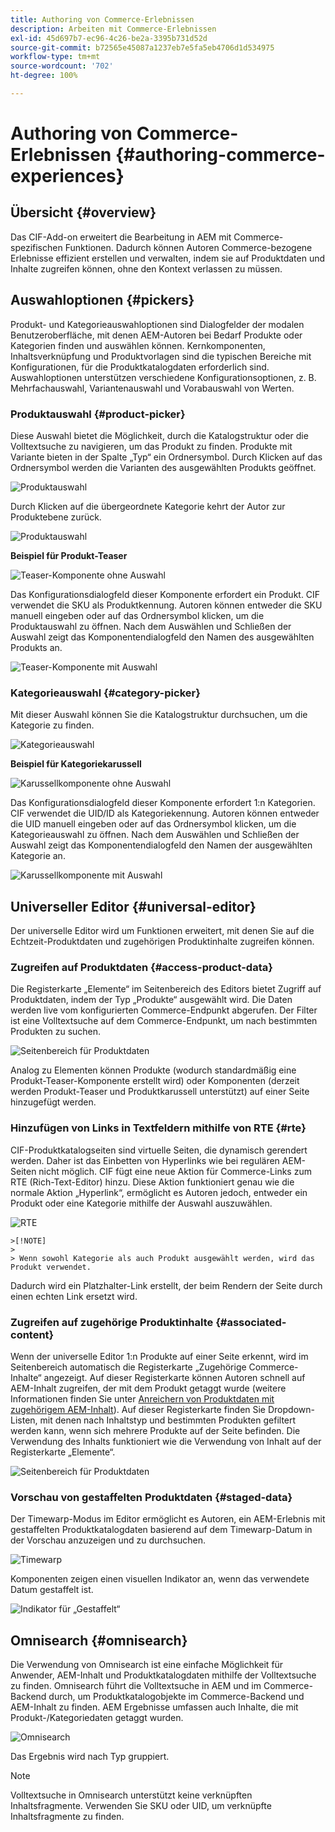 ```yaml
---
title: Authoring von Commerce-Erlebnissen
description: Arbeiten mit Commerce-Erlebnissen
exl-id: 45d697b7-ec96-4c26-be2a-3395b731d52d
source-git-commit: b72565e45087a1237eb7e5fa5eb4706d1d534975
workflow-type: tm+mt
source-wordcount: '702'
ht-degree: 100%

---
```


# Authoring von Commerce-Erlebnissen {#authoring-commerce-experiences}

## Übersicht {#overview}

Das CIF-Add-on erweitert die Bearbeitung in AEM mit Commerce-spezifischen Funktionen. Dadurch können Autoren Commerce-bezogene Erlebnisse effizient erstellen und verwalten, indem sie auf Produktdaten und Inhalte zugreifen können, ohne den Kontext verlassen zu müssen.

## Auswahloptionen {#pickers}

Produkt- und Kategorieauswahloptionen sind Dialogfelder der modalen Benutzeroberfläche, mit denen AEM-Autoren bei Bedarf Produkte oder Kategorien finden und auswählen können. Kernkomponenten, Inhaltsverknüpfung und Produktvorlagen sind die typischen Bereiche mit Konfigurationen, für die Produktkatalogdaten erforderlich sind. Auswahloptionen unterstützen verschiedene Konfigurationsoptionen, z. B. Mehrfachauswahl, Variantenauswahl und Vorabauswahl von Werten.

### Produktauswahl {#product-picker}

Diese Auswahl bietet die Möglichkeit, durch die Katalogstruktur oder die Volltextsuche zu navigieren, um das Produkt zu finden. Produkte mit Variante bieten in der Spalte „Typ“ ein Ordnersymbol. Durch Klicken auf das Ordnersymbol werden die Varianten des ausgewählten Produkts geöffnet.

![Produktauswahl](../assets/authoring/product-picker.png)

Durch Klicken auf die übergeordnete Kategorie kehrt der Autor zur Produktebene zurück.

![Produktauswahl](../assets/authoring/product-picker-variation.png)

**Beispiel für Produkt-Teaser**

![Teaser-Komponente ohne Auswahl](../assets/authoring/teaser_component_without_selection.png)

Das Konfigurationsdialogfeld dieser Komponente erfordert ein Produkt. CIF verwendet die SKU als Produktkennung. Autoren können entweder die SKU manuell eingeben oder auf das Ordnersymbol klicken, um die Produktauswahl zu öffnen. Nach dem Auswählen und Schließen der Auswahl zeigt das Komponentendialogfeld den Namen des ausgewählten Produkts an.

![Teaser-Komponente mit Auswahl](../assets/authoring/teaser_component_with_selection.png)

### Kategorieauswahl {#category-picker}

Mit dieser Auswahl können Sie die Katalogstruktur durchsuchen, um die Kategorie zu finden.

![Kategorieauswahl](../assets/authoring/category-picker.png)

**Beispiel für Kategoriekarussell**

![Karussellkomponente ohne Auswahl](../assets/authoring/carousel_component_without_selection.png)

Das Konfigurationsdialogfeld dieser Komponente erfordert 1:n Kategorien. CIF verwendet die UID/ID als Kategoriekennung. Autoren können entweder die UID manuell eingeben oder auf das Ordnersymbol klicken, um die Kategorieauswahl zu öffnen. Nach dem Auswählen und Schließen der Auswahl zeigt das Komponentendialogfeld den Namen der ausgewählten Kategorie an.

![Karussellkomponente mit Auswahl](../assets/authoring/carousel_component_with_selection.png)

## Universeller Editor {#universal-editor}

Der universelle Editor wird um Funktionen erweitert, mit denen Sie auf die Echtzeit-Produktdaten und zugehörigen Produktinhalte zugreifen können.

### Zugreifen auf Produktdaten {#access-product-data}

Die Registerkarte „Elemente“ im Seitenbereich des Editors bietet Zugriff auf Produktdaten, indem der Typ „Produkte“ ausgewählt wird. Die Daten werden live vom konfigurierten Commerce-Endpunkt abgerufen. Der Filter ist eine Volltextsuche auf dem Commerce-Endpunkt, um nach bestimmten Produkten zu suchen.

![Seitenbereich für Produktdaten](../assets/authoring/products-side-panel.png)

Analog zu Elementen können Produkte (wodurch standardmäßig eine Produkt-Teaser-Komponente erstellt wird) oder Komponenten (derzeit werden Produkt-Teaser und Produktkarussell unterstützt) auf einer Seite hinzugefügt werden.

### Hinzufügen von Links in Textfeldern mithilfe von RTE {#rte}

CIF-Produktkatalogseiten sind virtuelle Seiten, die dynamisch gerendert werden. Daher ist das Einbetten von Hyperlinks wie bei regulären AEM-Seiten nicht möglich. CIF fügt eine neue Aktion für Commerce-Links zum RTE (Rich-Text-Editor) hinzu. Diese Aktion funktioniert genau wie die normale Aktion „Hyperlink“, ermöglicht es Autoren jedoch, entweder ein Produkt oder eine Kategorie mithilfe der Auswahl auszuwählen.

![RTE](../assets/authoring/RTE.png)

    >[!NOTE]
    >
    > Wenn sowohl Kategorie als auch Produkt ausgewählt werden, wird das Produkt verwendet.

Dadurch wird ein Platzhalter-Link erstellt, der beim Rendern der Seite durch einen echten Link ersetzt wird.

### Zugreifen auf zugehörige Produktinhalte {#associated-content}

Wenn der universelle Editor 1:n Produkte auf einer Seite erkennt, wird im Seitenbereich automatisch die Registerkarte „Zugehörige Commerce-Inhalte“ angezeigt. Auf dieser Registerkarte können Autoren schnell auf AEM-Inhalt zugreifen, der mit dem Produkt getaggt wurde (weitere Informationen finden Sie unter [Anreichern von Produktdaten mit zugehörigem AEM-Inhalt](./enrich-product-associated-content.md)). Auf dieser Registerkarte finden Sie Dropdown-Listen, mit denen nach Inhaltstyp und bestimmten Produkten gefiltert werden kann, wenn sich mehrere Produkte auf der Seite befinden. Die Verwendung des Inhalts funktioniert wie die Verwendung von Inhalt auf der Registerkarte „Elemente“.

![Seitenbereich für Produktdaten](../assets/authoring/associated-commerce-content-tab.png)

### Vorschau von gestaffelten Produktdaten {#staged-data}

Der Timewarp-Modus im Editor ermöglicht es Autoren, ein AEM-Erlebnis mit gestaffelten Produktkatalogdaten basierend auf dem Timewarp-Datum in der Vorschau anzuzeigen und zu durchsuchen.

![Timewarp](../assets/authoring/timewarp.png)

Komponenten zeigen einen visuellen Indikator an, wenn das verwendete Datum gestaffelt ist.

![Indikator für „Gestaffelt“](../assets/authoring/staged-indicator.png)

## Omnisearch {#omnisearch}

Die Verwendung von Omnisearch ist eine einfache Möglichkeit für Anwender, AEM-Inhalt und Produktkatalogdaten mithilfe der Volltextsuche zu finden. Omnisearch führt die Volltextsuche in AEM und im Commerce-Backend durch, um Produktkatalogobjekte im Commerce-Backend und AEM-Inhalt zu finden. AEM Ergebnisse umfassen auch Inhalte, die mit Produkt-/Kategoriedaten getaggt wurden.

![Omnisearch](../assets/authoring/omnisearch.png)

Das Ergebnis wird nach Typ gruppiert.

>[!NOTE]
>
> Volltextsuche in Omnisearch unterstützt keine verknüpften Inhaltsfragmente. Verwenden Sie SKU oder UID, um verknüpfte Inhaltsfragmente zu finden.

